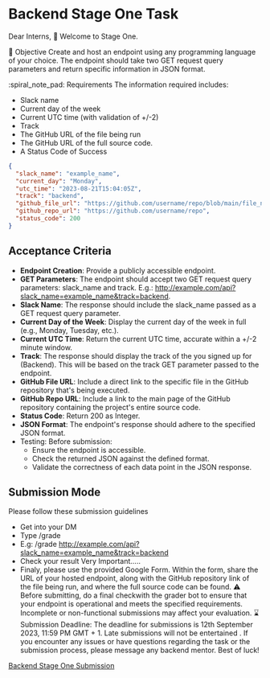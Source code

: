 # Backend Stage One Task
Dear Interns, :clap:
Welcome to Stage One.

:dart: Objective
Create and host an endpoint using any programming language of your choice.
The endpoint should take two GET request query parameters and return specific information in JSON format.

:spiral_note_pad: Requirements
The information required includes:
- Slack name
- Current day of the week
- Current UTC time (with validation of +/-2)
- Track
- The GitHub URL of the file being run
- The GitHub URL of the full source code.
- A  Status Code of Success
```JSON
{
  "slack_name": "example_name",
  "current_day": "Monday",
  "utc_time": "2023-08-21T15:04:05Z",
  "track": "backend",
  "github_file_url": "https://github.com/username/repo/blob/main/file_name.ext",
  "github_repo_url": "https://github.com/username/repo",
  "status_code": 200
}
```

## Acceptance Criteria
- **Endpoint Creation**: Provide a publicly accessible endpoint.
- **GET Parameters**: The endpoint should accept two GET request query parameters: slack_name and track.
       E.g.: http://example.com/api?slack_name=example_name&track=backend.
- **Slack Name**: The response should include the slack_name passed as a GET request query parameter.
- **Current Day of the Week**: Display the current day of the week in full (e.g., Monday, Tuesday, etc.).
- **Current UTC Time**: Return the current UTC time, accurate within a +/-2 minute window.
- **Track**: The response should display the track of the you signed up for (Backend). This will be based on the track GET parameter passed to the endpoint.
- **GitHub File URL**: Include a direct link to the specific file in the GitHub repository that's being executed.
- **GitHub Repo URL**: Include a link to the main page of the GitHub repository containing the project's entire source code.
- **Status Code**: Return 200 as Integer.
- **JSON Format**: The endpoint's response should adhere to the specified JSON format.
- Testing: Before submission:
	- Ensure the endpoint is accessible.
	- Check the returned JSON against the defined format.
	- Validate the correctness of each data point in the JSON response.

## Submission Mode
Please follow these submission guidelines
- Get into your DM
- Type /grade <your-api-endpoint-url-with-the-query-parameters>
- E.g: /grade http://example.com/api?slack_name=example_name&track=backend
- Check your result
                                                                Very Important.....
-  Finaly, please use the provided Google Form. Within the form, share the URL of your hosted endpoint, along with the GitHub repository link of the file being run, and where the full source code can be found.
:warning: Before submitting, do a final checkwith the grader bot to ensure that your endpoint is operational and meets the specified requirements. Incomplete or non-functional submissions may affect your evaluation.
:hourglass: Submission Deadline:
The deadline for submissions is 12th September 2023, 11:59 PM GMT + 1.
Late submissions will not be entertained .
If you encounter any issues or have questions regarding the task or the submission process, please message any backend mentor.
Best of luck!

[Backend Stage One Submission](https://forms.gle/zUwsiDyXUJ8pRFmu8)
